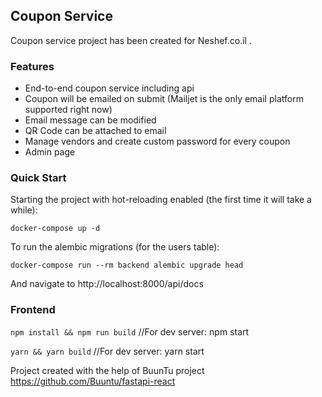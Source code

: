 ## Coupon Service

Coupon service project has been created for Neshef.co.il .

### Features

* End-to-end coupon service including api
* Coupon will be emailed on submit (Mailjet is the only email platform supported right now)
* Email message can be modified
* QR Code can be attached to email
* Manage vendors and create custom password for every coupon
* Admin page


### Quick Start

Starting the project with hot-reloading enabled (the first time it will take a while):

```docker-compose up -d```

To run the alembic migrations (for the users table):

```docker-compose run --rm backend alembic upgrade head```

And navigate to http://localhost:8000/api/docs

### Frontend

```npm install && npm run build``` //For dev server: npm start

```yarn && yarn build``` //For dev server: yarn start



Project created with the help of BuunTu project https://github.com/Buuntu/fastapi-react
